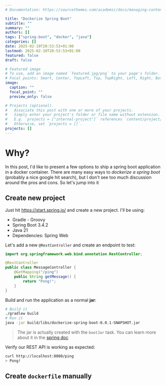```yaml
---
# Documentation: https://sourcethemes.com/academic/docs/managing-content/

title: "Dockerize Spring Boot"
subtitle: ""
summary: ""
authors: []
tags: ["spring-boot", "docker", "java"]
categories: []
date: 2025-02-10T20:53:53+01:00
lastmod: 2025-02-10T20:53:53+01:00
featured: false
draft: false

# Featured image
# To use, add an image named `featured.jpg/png` to your page's folder.
# Focal points: Smart, Center, TopLeft, Top, TopRight, Left, Right, BottomLeft, Bottom, BottomRight.
image:
  caption: ""
  focal_point: ""
  preview_only: false

# Projects (optional).
#   Associate this post with one or more of your projects.
#   Simply enter your project's folder or file name without extension.
#   E.g. `projects = ["internal-project"]` references `content/project/deep-learning/index.md`.
#   Otherwise, set `projects = []`.
projects: []
---
```


# Why?

In this post, I'd like to present a few options to ship a spring boot application in a docker container. There are many easy ways to *dockerize a spring boot* (probably a nice google hit search), but I don't see too much discussion around the pros and cons. So let's jump into it

## Create new project

Just hit https://start.spring.io/ and create a new project. I'll be using:

- Gradle - Groovy
- Spring Boot 3.4.2
- Java 21
- Dependencies: Spring Web

Let's add a new `@RestController` and create an endpoint to test:

```java
import org.springframework.web.bind.annotation.RestController;

@RestController
public class MessageController {
    @GetMapping("/ping")
    public String getMessage() {
        return "Pong!";
    }
}
```

Build and run the application as a normal **jar**:

```sh
# Build it
./gradlew build
# Run it
java -jar build/libs/dockerize-spring-boot-0.0.1-SNAPSHOT.jar
```

> The jar is actually created with the `bootJar` task. You can learn more about it in the [spring doc](https://docs.spring.io/spring-boot/docs/2.5.1/gradle-plugin/reference/htmlsingle/#packaging-executable.and-plain-archives)

Verify our REST API is working as expected:

```sh
curl http://localhost:8080/ping
> Pong!
```

## Create `dockerfile` manually


